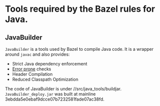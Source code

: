 # Tools required by the Bazel rules for Java.

## JavaBuilder

`JavaBuilder` is a tools used by Bazel to compile Java code. It is a wrapper
around `javac` and also provides:

* Strict Java dependency enforcement
* [Error prone](http://errorprone.info) checks
* Header Compilation
* Reduced Classpath Optimization

The code of JavaBuilder is under //src/java_tools/buildjar.
`JavaBuilder_deploy.jar` was built at mainline 3ebdda5e0ebaf9dcce07b7232581fade07ac38fd.
